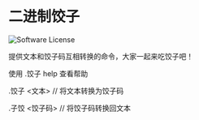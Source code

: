 # 二进制饺子

![Software License](https://img.shields.io/badge/license-MIT-brightgreen.svg?style=flat-square)

提供文本和饺子码互相转换的命令，大家一起来吃饺子吧！

使用 .饺子 help 查看帮助

.饺子 <文本> // 将文本转换为饺子码

.子饺 <饺子码> // 将饺子码转换回文本